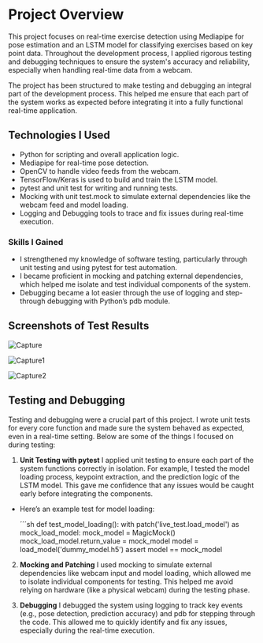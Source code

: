 
# Project Overview
This project focuses on real-time exercise detection using Mediapipe for pose estimation and an LSTM model for classifying exercises based on key point data. Throughout the development process, I applied rigorous testing and debugging techniques to ensure the system's accuracy and reliability, especially when handling real-time data from a webcam.

The project has been structured to make testing and debugging an integral part of the development process. This helped me ensure that each part of the system works as expected before integrating it into a fully functional real-time application.


## Technologies I Used
* Python for scripting and overall application logic. 
* Mediapipe for real-time pose detection.
* OpenCV to handle video feeds from the webcam.
* TensorFlow/Keras is used to build and train the LSTM model.
* pytest and unit test for writing and running tests.
* Mocking with unit test.mock to simulate external dependencies like the webcam feed and model loading.
* Logging and Debugging tools to trace and fix issues during real-time execution.

### Skills I Gained

* I strengthened my knowledge of software testing, particularly through unit testing and using pytest for test automation.
* I became proficient in mocking and patching external dependencies, which helped me isolate and test individual components of the system.
* Debugging became a lot easier through the use of logging and step-through debugging with Python’s pdb module.


## Screenshots of Test Results

![Capture](https://github.com/user-attachments/assets/4d7827a0-06f5-42d7-9bfe-f1880ea5bace)


![Capture1](https://github.com/user-attachments/assets/f18779d6-cd19-4988-af2f-4d1bacd52cff)


![Capture2](https://github.com/user-attachments/assets/133cf00d-6e2c-4f76-baf0-2ba76ad40e4c)

## Testing and Debugging
Testing and debugging were a crucial part of this project. I wrote unit tests for every core function and made sure the system behaved as expected, even in a real-time setting. Below are some of the things I focused on during testing:

1. **Unit Testing with pytest**
I applied unit testing to ensure each part of the system functions correctly in isolation. For example, I tested the model loading process, keypoint extraction, and the prediction logic of the LSTM model. This gave me confidence that any issues would be caught early before integrating the components.

- Here’s an example test for model loading:

    ´´´sh
        def test_model_loading():
            with patch('live_test.load_model') as mock_load_model:
                mock_model = MagicMock()
                mock_load_model.return_value = mock_model
                model = load_model('dummy_model.h5')
                assert model == mock_model

2. **Mocking and Patching**
I used mocking to simulate external dependencies like webcam input and model loading, which allowed me to isolate individual components for testing. This helped me avoid relying on hardware (like a physical webcam) during the testing phase.

3. **Debugging**
I debugged the system using logging to track key events (e.g., pose detection, prediction accuracy) and pdb for stepping through the code. This allowed me to quickly identify and fix any issues, especially during the real-time execution.



















